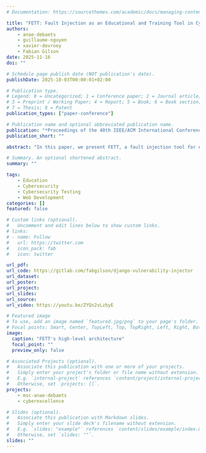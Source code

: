 ```yaml
---
# Documentation: https://sourcethemes.com/academic/docs/managing-content/

title: "FETT: Fault Injection as an Educational and Training Tool in Cybersecurity"
authors: 
    - anae-debaets
    - guillaume-nguyen
    - xavier-devroey
    - Fabian Gilson
date: 2025-11-16
doi: ""

# Schedule page publish date (NOT publication's date).
publishDate: 2025-10-03T00:00:01+02:00

# Publication type.
# Legend: 0 = Uncategorized; 1 = Conference paper; 2 = Journal article;
# 3 = Preprint / Working Paper; 4 = Report; 5 = Book; 6 = Book section;
# 7 = Thesis; 8 = Patent
publication_types: ["paper-conference"]

# Publication name and optional abbreviated publication name.
publication: "*Proceedings of the 40th IEEE/ACM International Conference on Automated Software Engineering (ASE)*"
publication_short: ""

abstract: "In this paper, we present FETT, a fault injection tool for educational and training purposes addressed to educators and students in cybersecurity. Our tool aims to analyze and inject vulnerabilities into existing Django web applications for education purposes. Indeed, security education often relies on either abstract theoretical instruction or overly simplistic examples. This tool bridges the gap between theory and practice by modifying real web applications in a targeted, reproducible way. With its user-friendly interface and modular vulnerability injection, instructors can create challenges tailored to specific learning goals, while students engage directly with code that simulates production-level vulnerabilities. We evaluated \tool based on five publicly available GitHub projects and six student projects from the last three academic years (2022-2024). We successfully managed to efficiently inject vulnerabilities inspired by the OWASP top 10:2021 while keeping the core functionalities of the target application operational."

# Summary. An optional shortened abstract.
summary: ""

tags: 
    - Education
    - Cybersecurity
    - Cybersecurity Testing
    - Web Development
categories: []
featured: false

# Custom links (optional).
#   Uncomment and edit lines below to show custom links.
# links:
# - name: Follow
#   url: https://twitter.com
#   icon_pack: fab
#   icon: twitter

url_pdf:
url_code: https://gitlab.com/fabgilson/django-vulnerability-injector
url_dataset: 
url_poster:
url_project:
url_slides:
url_source:
url_video: https://youtu.be/ZYQs2vLzbyE

# Featured image
# To use, add an image named `featured.jpg/png` to your page's folder. 
# Focal points: Smart, Center, TopLeft, Top, TopRight, Left, Right, BottomLeft, Bottom, BottomRight.
image:
  caption: "FETT's high-level architecture"
  focal_point: ""
  preview_only: false

# Associated Projects (optional).
#   Associate this publication with one or more of your projects.
#   Simply enter your project's folder or file name without extension.
#   E.g. `internal-project` references `content/project/internal-project/index.md`.
#   Otherwise, set `projects: []`.
projects:
    - msc-anae-debaets
    - cyberexcellence

# Slides (optional).
#   Associate this publication with Markdown slides.
#   Simply enter your slide deck's filename without extension.
#   E.g. `slides: "example"` references `content/slides/example/index.md`.
#   Otherwise, set `slides: ""`.
slides: ""
---
```

